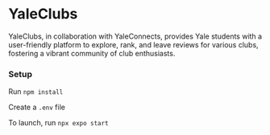 # YaleClubs

YaleClubs, in collaboration with YaleConnects, provides Yale students with a user-friendly platform to explore, rank, and leave reviews for various clubs, fostering a vibrant community of club enthusiasts.

### Setup
Run ```npm install```

Create a `.env` file

To launch, run ```npx expo start```
